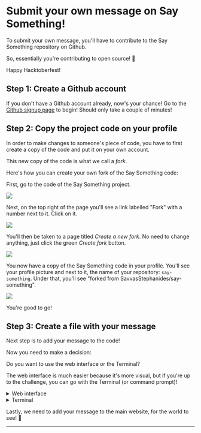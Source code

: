 # Submit your own message on Say Something!

To submit your own message, you'll have to contribute to the Say Something repository on Github.

So, essentially you're contributing to open source! 🎉

Happy Hacktoberfest!

## Step 1: Create a Github account

If you don't have a Github account already, now's your chance! Go to the [Github signup page](https://github.com/signup) to begin! Should only take a couple of minutes!

## Step 2: Copy the project code on your profile

In order to make changes to someone's piece of code, you have to first create a copy of the code and put it on your own account. 

This new copy of the code is what we call a *fork*. 

Here's how you can create your own fork of the Say Something code:

First, go to the code of the Say Something project.

![](/write-page-assets/repo.png)

Next, on the top right of the page you'll see a link labelled "Fork" with a number next to it. Click on it.

![](/write-page-assets/fork-button.png)

You'll then be taken to a page titled *Create a new fork*. No need to change anything, just click the green *Create fork* button.

![](/write-page-assets/create-fork-page.png)

You now have a copy of the Say Something code in your profile. You'll see your profile picture and next to it, the name of your repository: `say-something`. Under that, you'll see "forked from SavvasStephanides/say-something".

![](/write-page-assets/forked-repo.png)

You're good to go!

## Step 3: Create a file with your message

Next step is to add your message to the code!

Now you need to make a decision:

Do you want to use the web interface or the Terminal?

The web interface is much easier because it's more visual, but if you're up to the challenge, you can go with the Terminal (or command prompt)!

<details>
    <summary>Web interface</summary>

On your repository, click on the "app" folder, and then "messages".

Then on the top right, click the "Add file" button. Click "Create new file" from the drop down menu.

![](/write-page-assets/create-new-file-menu.png)

On the next screen, you can now add your message. At the top "Name your file" box, enter an ID for your message, for example `just-saying-hello`. The ID must be unique from the other files in the "messages" folder.

In the big edit box below, enter your name followed by your message, in this format:

```
By: <your name>
<Your message>
```

For example:

```
By: John Doe

Just dropping by to say hello!
```

![](/write-page-assets/message-input.png)

Once you're done, click the green *Commit changes* button.

![](/write-page-assets/commit-button.png)

On the pop up dialog that appears, you can change the commit message, or you can leave it as is. You can also add a description. Make sure *Commit directly to the main branch* is selected, and click the green *Commit changes* button.

![](/write-page-assets/commit-changes-dialog.png)

You'll now see the *messages* folder which now has your new message!

</details>

<details>
    <summary>Terminal</summary>

To use the terminal, you first need to install Git on your computer. You can [download Git from its website](https://git-scm.com/).

Next, you'll need to download the code you've just copied to your computer.

Go to the page of your copied repository and click the green *Code* button. From the dropdown, you'll see a URL with a *copy* icon on the right. Click on that icon which will copy the URL to your clipboard.

Now, open your terminal.

In your terminal, choose a location and enter this command:

```
git clone <URL you just copied>
```

After a few seconds, you'll have all the code in your computer. Now you can make changes!

Go to the downloaded repository and then go to the `app/messages` folder:

```
cd say-something
cd apps/messages
```

Here you will create a file with your message. Create a new file on this folder, however way you like. Give a name for your file which will be the ID for your message. Something like `just-saying-hello`. Make sure it's unique from the other files in the folder.

Inside the file, write your name and message in this format:

```
By: <your name>
<Your message>
```

For example:

```
By: John Doe

Just dropping by to say hello!
```

Once you're done, go back to the `say-something` root directory:

```
cd ../..
```

Now for the last 3 steps: put our changed file to a stage, tell Git that it's safe to push the changes and then push them to your repository.

Firstly, we're going to "stage" our file. Think of it like putting the file in a box with a tag that says "please put these files in my code".

To do this, we're going to use the `git add` command:

```
git add -A
```

Next, we're going to say "definitely push these changes", or as we say, we're going to "commit our files". Think of it like putting a lid on the box because we're sure we want to put our changed files in our code. To do this, we're using the `git commit` command:

```
git commit -m "My message"
```

(`-m` basically means "what I write next is a message)

Finally, we're going to actually "push" our changes to our code on Github. To do this, we're going to use the `git push` command:

```
git push
```

Depending on your system, it will ask you to add your Github credentials. Enter your username and for your password, paste a token that you can create in [your token settings](https://github.com/settings/tokens).

⚠️ Don't enter your Github password in the password field. Generate a token and use that instead!

After a few seconds, your changes should show up on your copy of the Say Something code!

</details>

Lastly, we need to add your message to the main website, for the world to see! 👀

---